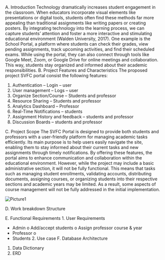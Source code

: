 
A. Introduction 
Technology dramatically increases student engagement in the classroom. When educators incorporate visual elements like presentations or digital tools, students often find these methods far more appealing than traditional assignments like writing papers or creating posters. By integrating technology into the learning process, we can capture students’ attention and foster a more interactive and stimulating educational environment (Walden University, 2017). One example is the School Portal, a platform where students can check their grades, view pending assignments, track upcoming activities, and find their scheduled exams. While using the portal, they can also connect through tools like Google Meet, Zoom, or Google Drive for online meetings and collaboration. This way, students stay organized and informed about their academic responsibilities. 
B. Project Features and Characteristics 
The proposed project SVFC portal consist the following features: 
1.	Authentication – Login – user  
2.	User management – Logs – user  
3.	Organize Section/Course – Students and professor 
4.	Resource Sharing – Students and professor 
5.	Analytics Dashboard – Professor 
6.	Real-Time Notifications – students 
7.	Assignment History and feedback – students and professor 
8.	Discussion Boards – students and professor 
 
C. Project Scope 
The SVFC Portal is designed to provide both students and professors with a user-friendly platform for managing academic tasks efficiently. Its main purpose is to help users easily navigate the site, enabling them to stay informed about their current tasks and new assignments through timely notifications. By offering these features, the portal aims to enhance communication and collaboration within the educational environment. 
However, while the project may include a basic administrative section, it will not be fully functional. This means that tasks such as managing student enrollments, validating accounts, distributing documents, assigning courses, or organizing students into their respective sections and academic years may be limited. As a result, some aspects of course management will not be fully addressed in the initial implementation. 
  
 
 ![Picture1](https://github.com/user-attachments/assets/04aa9a34-95cb-4a06-9d5a-a4efd40fbf2f)
 
 
D. Work breakdown Structure 
   
E. Functional Requirements         1. User Requirements 
-	Admin 
o Add/accept students o Assign professor course & year 
-	Professor 
o  
-	Students 
        2. Use case 
F. Database Architecture 
1.	Data Dictionary 
2.	ERD 
 














